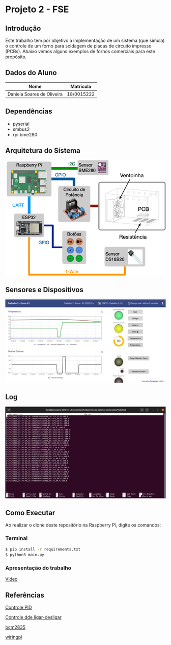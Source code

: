 # Projeto 2 - FSE

## Introdução

Este trabalho tem por objetivo a implementação de um sistema (que simula) o controle de um forno para soldagem de placas de circuito impresso (PCBs). Abaixo vemos alguns exemplos de fornos comerciais para este propósito.
## Dados do Aluno

| Nome                          | Matrícula  |
| ----------------------------- | ---------- |
| Daniela Soares de Oliveira | 18/0015222 |

## Dependências

* pyserial
* smbus2
* rpi.bme280


## Arquitetura do Sistema

![Architecture](figuras/Figura_Trabalho_2_ReflowOven.png)

## Sensores e Dispositivos

![Sensors and Devices](figuras/sensor.jpeg)

## Log

![Log](figuras/log.jpeg)

## Como Executar

Ao realizar o clone deste repositório na Raspberry Pi, digite os comandos:

### Terminal

```bash
$ pip install -r requirements.txt
$ python3 main.py
```



### Apresentação do trabalho 
[Video](https://youtu.be/sbwetdXTJrU)

## Referências

[Controle PID](https://pt.wikipedia.org/wiki/Controlador_proporcional_integral_derivativo)

[Controle dde ligar-desligar](https://pt.wikipedia.org/wiki/Controle_liga-desliga)

[bcm2835](http://www.airspayce.com/mikem/bcm2835/)

[wiringpi](http://wiringpi.com/)